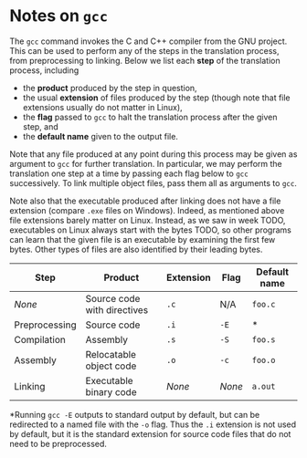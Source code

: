# Notes on `gcc`

The `gcc` command invokes the C and C++ compiler from the GNU project. This can be used to perform any of the steps in the translation process, from preprocessing to linking. Below we list each **step** of the translation process, including

- the **product** produced by the step in question,
- the usual **extension** of files produced by the step (though note that file extensions usually do not matter in Linux),
- the **flag** passed to `gcc` to halt the translation process after the given step, and
- the **default name** given to the output file.

Note that any file produced at any point during this process may be given as argument to `gcc` for further translation. In particular, we may perform the translation one step at a time by passing each flag below to `gcc` successively. To link multiple object files, pass them all as arguments to `gcc`.

Note also that the executable produced after linking does not have a file extension (compare `.exe` files on Windows). Indeed, as mentioned above file extensions barely matter on Linux. Instead, as we saw in week TODO, executables on Linux always start with the bytes TODO, so other programs can learn that the given file is an executable by examining the first few bytes. Other types of files are also identified by their leading bytes.

| Step | Product | Extension | Flag | Default name |
|------|---------|-----------|------|--------------|
| *None* | Source code with directives | `.c` | N/A | `foo.c` |
| Preprocessing | Source code | `.i` | `-E` | \* |
| Compilation | Assembly | `.s` | `-S` | `foo.s` |
| Assembly | Relocatable object code | `.o` | `-c` | `foo.o` |
| Linking | Executable binary code | *None* | *None* | `a.out` |

\*Running `gcc -E` outputs to standard output by default, but can be redirected to a named file with the `-o` flag. Thus the `.i` extension is not used by default, but it is the standard extension for source code files that do not need to be preprocessed.
